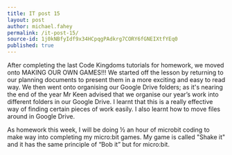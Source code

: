 ```yaml
---
title: IT post 15
layout: post
author: michael.fahey
permalink: /it-post-15/
source-id: 1j0kNBfyIdf9x34HCpqgPAdkrg7CORY6fGNEIXtfYEq0
published: true
---
```

After completing the last Code Kingdoms tutorials for homework, we moved onto MAKING OUR OWN GAMES!!! We started off the lesson by returning to our planning documents to present them in a more exciting and easy to read way. We then went onto organising our Google Drive folders; as it's nearing the end of the year Mr Keen advised that we organise our year’s work into different folders in our Google Drive. I learnt that this is a really effective way of finding certain pieces of work easily. I also learnt how to move files around in Google Drive.

As homework this week, I will be doing ½ an hour of microbit coding to make way into completing my micro:bit games. My game is called "Shake it" and it has the same principle of “Bob it” but for micro:bit.

